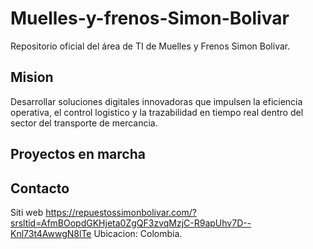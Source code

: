 # Muelles-y-frenos-Simon-Bolivar
Repositorio oficial del área de TI de Muelles y Frenos Simon Bolivar.

## Mision 
Desarrollar soluciones digitales innovadoras que impulsen la eficiencia operativa, el control logistico y la trazabilidad en tiempo real dentro del sector del transporte de mercancia.

## Proyectos en marcha 

## Contacto
Siti web https://repuestossimonbolivar.com/?srsltid=AfmBOopdGKHjeta0ZgQF3zvqMzjC-R9apUhv7D--Knl73t4AwwgN8lTe
Ubicacion: Colombia.
